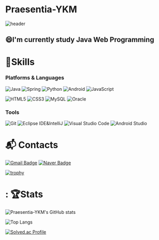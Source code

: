# Praesentia-YKM

<div>
  
![header](https://capsule-render.vercel.app/api?type=waving&color=timeauto&height=220&section=header&text=Praesentia-YKM's%20Profile&fontSize=70&fontColor=#00D8FF)

  <h2>😄I'm currently study Java Web Programming</h2>
  
  # 💪Skills
### Platforms & Languages
![Java](https://img.shields.io/badge/Java-007396.svg?&style=for-the-badge&logo=Java&logoColor=white)
![Spring](https://img.shields.io/badge/Spring-6DB33F.svg?&style=for-the-badge&logo=Spring&logoColor=white)
![Python](https://img.shields.io/badge/Python-3776AB.svg?&style=for-the-badge&logo=Python&logoColor=white)
![Android](https://img.shields.io/badge/Android-3DDC84.svg?&style=for-the-badge&logo=Android&logoColor=white)
![JavaScript](https://img.shields.io/badge/JavaScript-F7DF1E.svg?&style=for-the-badge&logo=JavaScript&logoColor=white)

![HTML5](https://img.shields.io/badge/HTML5-E34F26.svg?&style=for-the-badge&logo=HTML5&logoColor=white)
![CSS3](https://img.shields.io/badge/CSS3-1572B6.svg?&style=for-the-badge&logo=CSS3&logoColor=white)
![MySQL](https://img.shields.io/badge/MySQL-4479A1.svg?&style=for-the-badge&logo=MySQL&logoColor=white)
![Oracle](https://img.shields.io/badge/Oracle-F80000.svg?&style=for-the-badge&logo=Oracle&logoColor=white)

### Tools
![Git](https://img.shields.io/badge/Git-F05032.svg?&style=for-the-badge&logo=Git&logoColor=white)
![Eclipse IDE&IntelliJ](https://img.shields.io/badge/Eclipse%20IDE-2C2255.svg?&style=for-the-badge&logo=Eclipse%20IDE&logoColor=white)
![Visual Studio Code](https://img.shields.io/badge/Visual%20Studio%20Code-007ACC.svg?&style=for-the-badge&logo=Visual%20Studio%20Code&logoColor=white)
![Android Studio](https://img.shields.io/badge/Android%20Studio-3DDC84.svg?&style=for-the-badge&logo=Android%20Studio&logoColor=white)

 
# :mailbox_with_mail: Contacts
[![Gmail Badge](https://img.shields.io/badge/Gmail-d14836?style=flat-square&logo=Gmail&logoColor=white&link=mailto:yangkwonmo0916@gmail.com)](mailto:yangkwonmo0916@gmail.com)
[![Naver Badge](https://img.shields.io/badge/Naver-03C75A?style=flat-square&logo=Naver&logoColor=white&link=mailto:ykm8864@naver.com)](mailto:ykm8864@naver.com)
</div>
<p>  
  
[![trophy](https://github-profile-trophy.vercel.app/?username=Praesentia-YKM)](https://github.com/ryo-ma/github-profile-trophy)

# : 🏆Stats
![Praesentia-YKM's GitHub stats](https://github-readme-stats.vercel.app/api?username=Praesentia-YKM&show_icons=true&theme=highcontrast)
  
![Top Langs](https://github-readme-stats.vercel.app/api/top-langs/?username=Praesentia-YKM&layout=compact&theme=tokyonight)
  
[![Solved.ac Profile](http://mazassumnida.wtf/api/v2/generate_badge?boj=ykm09160916)](https://solved.ac/ykm09160916/)
  
</p>
